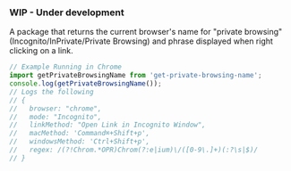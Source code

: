 ### WIP - Under development

A package that returns the current browser's name for "private browsing" (Incognito/InPrivate/Private Browsing) and phrase displayed when right clicking on a link.

```js
// Example Running in Chrome
import getPrivateBrowsingName from 'get-private-browsing-name';
console.log(getPrivateBrowsingName());
// Logs the following
// {
//   browser: "chrome",
//   mode: "Incognito",
//   linkMethod: "Open Link in Incognito Window",
//   macMethod: 'Command⌘+Shift+p',
//   windowsMethod: 'Ctrl+Shift+p',
//   regex: /(?!Chrom.*OPR)Chrom(?:e|ium)\/([0-9\.]+)(:?\s|$)/
// }
```